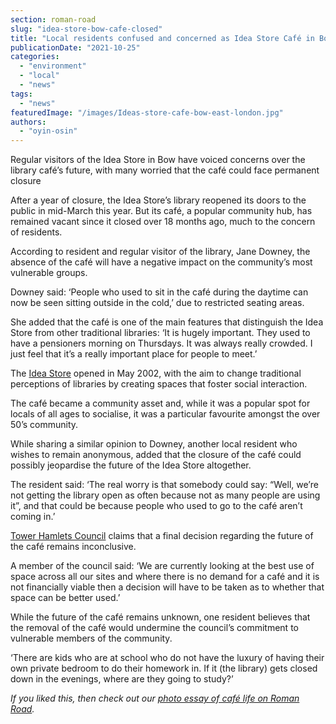 ```yaml
---
section: roman-road
slug: "idea-store-bow-cafe-closed"
title: "Local residents confused and concerned as Idea Store Café in Bow is yet to reopen"
publicationDate: "2021-10-25"
categories: 
  - "environment"
  - "local"
  - "news"
tags: 
  - "news"
featuredImage: "/images/Ideas-store-cafe-bow-east-london.jpg"
authors: 
  - "oyin-osin"
---
```


Regular visitors of the Idea Store in Bow have voiced concerns over the library café’s future, with many worried that the café could face permanent closure

After a year of closure, the Idea Store’s library reopened its doors to the public in mid-March this year. But its café, a popular community hub, has remained vacant since it closed over 18 months ago, much to the concern of residents. 

According to resident and regular visitor of the library, Jane Downey, the absence of the café will have a negative impact on the community’s most vulnerable groups. 

Downey said: ‘People who used to sit in the café during the daytime can now be seen sitting outside in the cold,’ due to restricted seating areas.

She added that the café is one of the main features that distinguish the Idea Store from other traditional libraries: ‘It is hugely important. They used to have a pensioners morning on Thursdays. It was always really crowded. I just feel that it’s a really important place for people to meet.’

The [Idea Store](https://www.ideastore.co.uk/idea-store-bow) opened in May 2002, with the aim to change traditional perceptions of libraries by creating spaces that foster social interaction. 

The café became a community asset and, while it was a popular spot for locals of all ages to socialise, it was a particular favourite amongst the over 50’s community. 

While sharing a similar opinion to Downey, another local resident who wishes to remain anonymous, added that the closure of the café could possibly jeopardise the future of the Idea Store altogether. 

The resident said: ‘The real worry is that somebody could say: “Well, we’re not getting the library open as often because not as many people are using it”, and that could be because people who used to go to the café aren’t coming in.’ 

[Tower Hamlets Council](https://www.towerhamlets.gov.uk/Home.aspx) claims that a final decision regarding the future of the café remains inconclusive. 

A member of the council said: ‘We are currently looking at the best use of space across all our sites and where there is no demand for a café and it is not financially viable then a decision will have to be taken as to whether that space can be better used.’ 

While the future of the café remains unknown, one resident believes that the removal of the café would undermine the council’s commitment to vulnerable members of the community. 

‘There are kids who are at school who do not have the luxury of having their own private bedroom to do their homework in. If it (the library) gets closed down in the evenings, where are they going to study?’

_If you liked this, then check out our [photo essay of café life on Roman Road](https://romanroadlondon.com/fiesta-cafe-sean-oconnor-photoessay/)._


